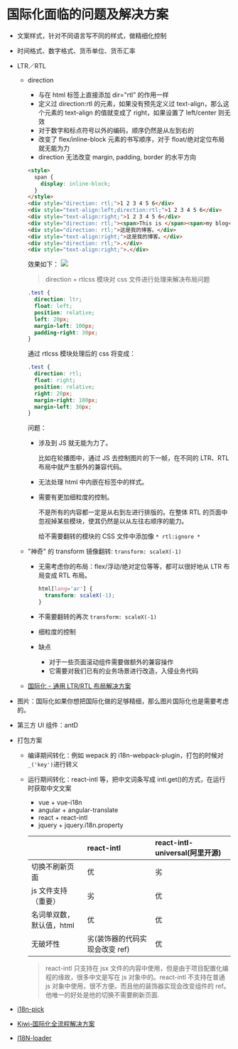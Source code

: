 # 国际化面临的问题及解决方案

- 文案样式，针对不同语言写不同的样式，做精细化控制
- 时间格式、数字格式、货币单位、货币汇率
- LTR／RTL

  - direction

    - 与在 html 标签上直接添加 dir="rtl" 的作用一样
    - 定义过 direction:rtl 的元素，如果没有预先定义过 text-align，那么这个元素的 text-align 的值就变成了 right，如果设置了 left/center 则无效
    - 对于数字和标点符号以外的编码，顺序仍然是从左到右的
    - 改变了 flex/inline-block 元素的书写顺序，对于 float/绝对定位布局就无能为力
    - direction 无法改变 margin, padding, border 的水平方向

    ```html
    <style>
      span {
        display: inline-block;
      }
    </style>
    <div style="direction: rtl;">1 2 3 4 5 6</div>
    <div style="text-align:left;direction:rtl;">1 2 3 4 5 6</div>
    <div style="text-align:right;">1 2 3 4 5 6</div>
    <div style="direction: rtl;"><span>This is </span><span>my blog</span></div>
    <div style="direction: rtl;">这是我的博客。</div>
    <div style="text-align:right;">这是我的博客。</div>
    <div style="direction: rtl;">.</div>
    <div style="text-align:right;">.</div>
    ```

    效果如下：
    ![](https://pic4.zhimg.com/80/v2-1d4c6a2e447d47c4972b23d0b0810e9f_hd.jpg)

    > direction + rtlcss 模块对 css 文件进行处理来解决布局问题

    ```css
    .test {
      direction: ltr;
      float: left;
      position: relative;
      left: 20px;
      margin-left: 100px;
      padding-right: 30px;
    }
    ```

    通过 rtlcss 模块处理后的 css 将变成：

    ```css
    .test {
      direction: rtl;
      float: right;
      position: relative;
      right: 20px;
      margin-right: 100px;
      margin-left: 30px;
    }
    ```

    问题：

    - 涉及到 JS 就无能为力了。

      比如在轮播图中，通过 JS 去控制图片的下一帧，在不同的 LTR、RTL 布局中就产生额外的兼容代码。

    - 无法处理 html 中内嵌在标签中的样式。

    - 需要有更加细粒度的控制。

      不是所有的内容都一定是从右到左进行排版的。在整体 RTL 的页面中忽视掉某些模块，使其仍然是以从左往右顺序的能力。

      给不需要翻转的模块的 CSS 文件中添加像 `* rtl:ignore *`

  - "神奇" 的 transform 镜像翻转: `transform: scaleX(-1)`

    - 无需考虑你的布局：flex/浮动/绝对定位等等，都可以很好地从 LTR 布局变成 RTL 布局。

      ```css
      html[lang='ar'] {
        transform: scaleX(-1);
      }
      ```

    - 不需要翻转的再次 `transform: scaleX(-1)`
    - 细粒度的控制
    - 缺点
      - 对于一些页面滚动组件需要做额外的兼容操作
      - 它需要对我们已有的业务场景进行改造，入侵业务代码

  - [国际化 - 通用 LTR/RTL 布局解决方案](https://zhuanlan.zhihu.com/p/47864242)

- 图片：国际化如果你想把国际化做的足够精细，那么图片国际化也是需要考虑的。
- 第三方 UI 组件：antD
- 打包方案

  - 编译期间转化：例如 wepack 的 i18n-webpack-plugin，打包的时候对`_('key')`进行转义
  - 运行期间转化：react-intl 等，把中文词条写成 intl.get()的方式，在运行时获取中文文案

    - vue + vue-i18n
    - angular + angular-translate
    - react + react-intl
    - jquery + jquery.i18n.property

    |                          | react-intl                     | react-intl-universal(阿里开源) |
    | :----------------------- | :----------------------------- | :----------------------------- |
    | 切换不刷新页面           | 优                             | 劣                             |
    | js 文件支持（重要）      | 劣                             | 优                             |
    | 名词单双数，默认值，html | 优                             | 优                             |
    | 无破坏性                 | 劣(装饰器的代码实现会改变 ref) | 优                             |

    > react-intl 只支持在 jsx 文件的内容中使用，但是由于项目配置化编程的缘故，很多中文是写在 js 对象中的。react-intl 不支持在普通 js 对象中使用，很不方便。而且他的装饰器实现会改变组件的 ref。他唯一的好处是他的切换不需要刷新页面.

- [i18n-pick](https://github.com/ProtoTeam/i18n-pick)
- [Kiwi-国际化全流程解决方案](https://github.com/alibaba/kiwi)
- [I18N-loader](https://github.com/webpack-contrib/i18n-loader)
